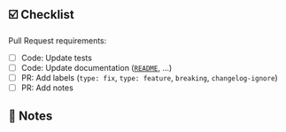 ## :ballot_box_with_check: Checklist

Pull Request requirements:

<!-- ✍️ Be sure to check all items from the following list and verify CI checks
before marking this PR as ready. -->

- [ ] Code: Update tests
- [ ] Code: Update documentation ([`README`](README.md), ...)
- [ ] PR: Add labels (`type: fix`, `type: feature`, `breaking`, `changelog-ignore`)
- [ ] PR: Add notes

## :page_with_curl: Notes

<!-- ✍️ Give any information relevant to this PR, links, screenshots... -->
